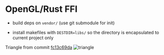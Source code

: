 # OpenGL/Rust FFI

  - build deps on `vendor/` (use git submodule for init)

  - install makefiles with `DESTDIR=libs/` so the directory is encapsulated to current project only

Triangle from commit [fc13c69da](https://github.com/taufik-rama/opengl-rust-ffi/commit/fc13c69dace1ec7d8f57f3fbbb1e535619a1b969)
![triangle](https://user-images.githubusercontent.com/19818873/113540732-f473c800-960a-11eb-952d-72325ad19ebe.png)
